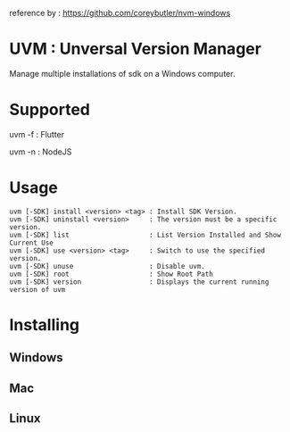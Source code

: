 reference by : https://github.com/coreybutler/nvm-windows

# UVM : Unversal Version Manager

Manage multiple installations of sdk on a Windows computer.

# Supported

  <!-- uvm -d            : Dart-->
  uvm -f            : Flutter
  <!--  uvm -g            : Golang
  uvm -j            : Java -->
  uvm -n            : NodeJS
  <!-- uvm -p            : Python
  uvm -r            : Ruby -->

# Usage
	 
	uvm [-SDK] install <version> <tag> : Install SDK Version.
	uvm [-SDK] uninstall <version>     : The version must be a specific version.
	uvm [-SDK] list                    : List Version Installed and Show Current Use
	uvm [-SDK] use <version> <tag>     : Switch to use the specified version.
	uvm [-SDK] unuse                   : Disable uvm.
	uvm [-SDK] root            	       : Show Root Path
	uvm [-SDK] version                 : Displays the current running version of uvm

# Installing

## Windows

## Mac

## Linux